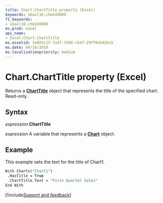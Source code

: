 ```yaml
---
title: Chart.ChartTitle property (Excel)
keywords: vbaxl10.chm149089
f1_keywords:
- vbaxl10.chm149089
ms.prod: excel
api_name:
- Excel.Chart.ChartTitle
ms.assetid: 3a083c1f-7a3f-3368-c547-297f0e5d26cb
ms.date: 04/16/2019
ms.localizationpriority: medium
---
```



# Chart.ChartTitle property (Excel)

Returns a **[ChartTitle](Excel.ChartTitle(object).md)** object that represents the title of the specified chart. Read-only.


## Syntax

_expression_.**ChartTitle**

_expression_ A variable that represents a **[Chart](Excel.Chart(object).md)** object.


## Example

This example sets the text for the title of Chart1.

```vb
With Charts("Chart1") 
 .HasTitle = True 
 .ChartTitle.Text = "First Quarter Sales" 
End With
```




[!include[Support and feedback](~/includes/feedback-boilerplate.md)]
